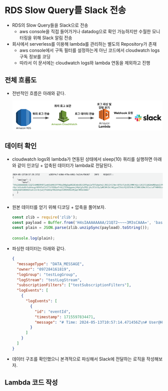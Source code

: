 # RDS Slow Query를 Slack 전송

- RDS의 Slow Query들을 Slack으로 전송
  - aws console을 직접 들어가거나 datadog으로 확인 가능하지만 수월한 모니터링을 위해 Slack 알림 전송
- 회사에서 serverless를 이용해 lambda를 관리하는 별도의 Repository가 존재
  - aws console에서 구독 필터를 설정하는게 아닌 코드에서 cloudwatch logs 구독 정보를 코딩
  - 따라서 이 문서에는 cloudwatch logs와 lambda 연동을 제외하고 진행

## 전체 흐름도

- 전반적인 흐름은 아래와 같다.

  <img src="https://github.com/programmer-sjk/TIL/blob/main/images/culture/rds-slow-query/structure.png" width="600">

## 데이터 확인

- cloudwatch logs와 lambda가 연동된 상태에서 sleep(10) 쿼리를 실행하면 아래와 같이 인코딩 + 압축된 데이터가 lambda로 전달된다.

  <img src="https://github.com/programmer-sjk/TIL/blob/main/images/culture/rds-slow-query/raw.png" width="600">

- 원본 데이터를 얻기 위해 디코딩 + 압축을 풀어보자.

  ```ts
  const zlib = require('zlib');
  const payload = Buffer.from('H4sIAAAAAAAA/21Q72~~~~3M3sCAAA=', 'base64');
  const plain = JSON.parse(zlib.unzipSync(payload).toString());

  console.log(plain);
  ```

- 파싱한 데이터는 아래와 같다.

  ```json
  {
    "messageType": "DATA_MESSAGE",
    "owner": "097284161819",
    "logGroup": "testLogGroup",
    "logStream": "testLogStream",
    "subscriptionFilters": ["testSubscriptionFilters"],
    "logEvents": [
      {
        "logEvents": [
          {
            "id": "eventId",
            "timestamp": 1715597834471,
            "message": "# Time: 2024-05-13T10:57:14.471456Z\n# User@Host: 계정[계정] @  [127.0.0.1]  Id: 581102\n# Query_time: 10.002404  Lock_time: 0.000000 Rows_sent: 1  Rows_examined: 1\nuse HOST;\nSET timestamp=1715597824;\nselect sleep(10);"
          }
        ]
      }
    ]
  }
  ```

- 데이터 구조를 확인했으니 본격적으로 파싱해서 Slack에 전달하는 로직을 작성해보자.

## Lambda 코드 작성
